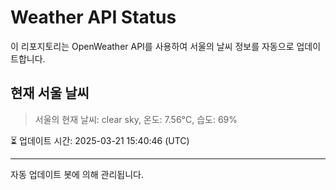 
# Weather API Status

이 리포지토리는 OpenWeather API를 사용하여 서울의 날씨 정보를 자동으로 업데이트합니다.

## 현재 서울 날씨
> 서울의 현재 날씨: clear sky, 온도: 7.56°C, 습도: 69%

⏳ 업데이트 시간: 2025-03-21 15:40:46 (UTC)

---
자동 업데이트 봇에 의해 관리됩니다.

